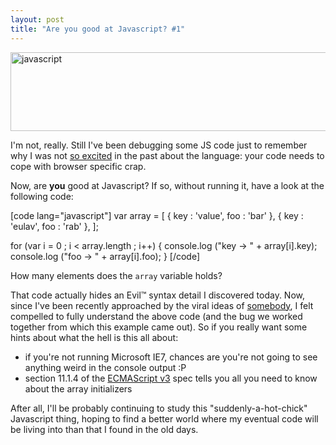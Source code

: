 ```yaml
---
layout: post
title: "Are you good at Javascript? #1"
---
```

<img class="aligncenter size-full wp-image-224" title="javascript" src="http://www.skuro.tk/wp-content/uploads/2009/12/javascript.jpg" alt="javascript" width="627" height="126" />

I'm not, really. Still I've been debugging some JS code just to remember why I was not <a href="http://twitter.com/skuro/status/6367988240">so excited</a> in the past about the language: your code needs to cope with  browser specific crap.

Now, are <strong>you</strong> good at Javascript? If so, without running it, have a look at the following code:

[code lang="javascript"]
var array = [
    {
        key : 'value',
        foo : 'bar'
    },
    {
        key : 'eulav',
        foo : 'rab'
    },
];

for (var i = 0 ; i &lt; array.length ; i++)
{
    console.log (&quot;key -&gt; &quot; + array[i].key);
    console.log (&quot;foo -&gt; &quot; + array[i].foo);
}
[/code]

How many elements does the <code>array</code> variable holds?

That code actually hides an Evil™ syntax detail I discovered today. Now, since I've been recently approached by the viral ideas of <a href="http://codemeself.blogspot.com/">somebody</a>, I felt compelled to fully understand the above code (and the bug we worked together from which this example came out). So if you really want some hints about what the hell is this all about:
<ul>
<li>if you're not running Microsoft IE7, chances are you're not going to see anything weird in the console output :P</li>
<li>section 11.1.4 of the <a href="http://www.ecma-international.org/publications/files/ECMA-ST/Ecma-262.pdf">ECMAScript v3</a> spec tells you all you need to know about the array initializers</li>
</ul>

After all, I'll be probably continuing to study this "suddenly-a-hot-chick" Javascript thing, hoping to find a better world where my eventual code will be living into than that I found in the old days.